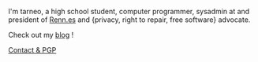 I'm tarneo, a high school student, computer programmer, sysadmin at and president of [Renn.es](https://renn.es) and {privacy, right to repair, free software} advocate.

Check out my [blog](https://tarneo.fr) !

[Contact & PGP](https://tarneo.fr/contact/)
